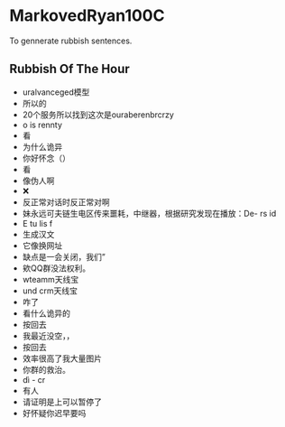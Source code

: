# MarkovedRyan100C
To gennerate rubbish sentences.
## Rubbish Of The Hour
- uralvanceged模型
- 所以的
- 20个服务所以找到这次是ouraberenbrcrzy
- o is rennty
- 看
- 为什么诡异
- 你好怀念（）
- 看
- 像伪人啊
- ❌
- 反正常对话时反正常对啊
- 妹永远可夫链生电区传来噩耗，中继器，根据研究发现在播放：De- rs id
- E tu lis f
- 生成汉文
- 它像换网址
- 缺点是一会关闭，我们”
- 欸QQ群没法权利。
- wteamm天线宝
- und crm天线宝
- 咋了
- 看什么诡异的
- 按回去
- 我最近没空，，
- 按回去
- 效率很高了我大量图片
- 你群的救治。
- dì - cr
- 有人
- 请证明是上可以暂停了
- 好怀疑你迟早要吗
